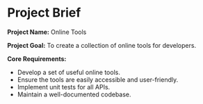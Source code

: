# Project Brief

**Project Name:** Online Tools

**Project Goal:** To create a collection of online tools for developers.

**Core Requirements:**

*   Develop a set of useful online tools.
*   Ensure the tools are easily accessible and user-friendly.
*   Implement unit tests for all APIs.
*   Maintain a well-documented codebase.
